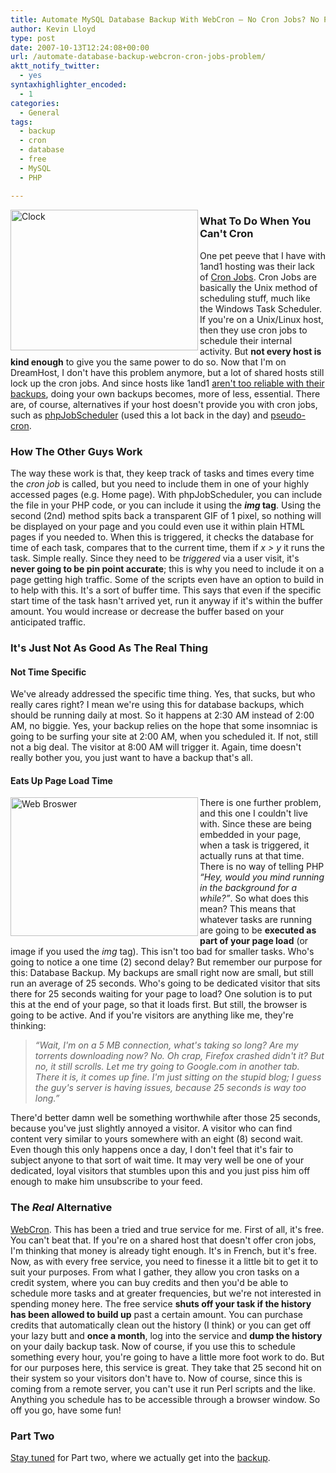 ```yaml
---
title: Automate MySQL Database Backup With WebCron – No Cron Jobs? No Problem – Part 1
author: Kevin Lloyd
type: post
date: 2007-10-13T12:24:08+00:00
url: /automate-database-backup-webcron-cron-jobs-problem/
aktt_notify_twitter:
  - yes
syntaxhighlighter_encoded:
  - 1
categories:
  - General
tags:
  - backup
  - cron
  - database
  - free
  - MySQL
  - PHP

---
```

<img src="/wp-content/uploads/clock.jpg" alt="Clock" class="imageframe" align="left" height="225" width="300" />

### What To Do When You Can't Cron

One pet peeve that I have with 1and1 hosting was their lack of [Cron Jobs][1]. Cron Jobs are basically the Unix method of scheduling stuff, much like the Windows Task Scheduler. If you're on a Unix/Linux host, then they use cron jobs to schedule their internal activity. But **not every host is kind enough** to give you the same power to do so. Now that I'm on DreamHost, I don't have this problem anymore, but a lot of shared hosts still lock up the cron jobs. And since hosts like 1and1 [aren't too reliable with their backups][2], doing your own backups becomes, more of less, essential. There are, of course, alternatives if your host doesn't provide you with cron jobs, such as [phpJobScheduler][3] (used this a lot back in the day) and [pseudo-cron][4].

### How The Other Guys Work

The way these work is that, they keep track of tasks and times every time the _cron job_ is called, but you need to include them in one of your highly accessed pages (e.g. Home page). With phpJobScheduler, you can include the file in your PHP code, or you can include it using the **_img_ tag**. Using the second (2nd) method spits back a transparent GIF of 1 pixel, so nothing will be displayed on your page and you could even use it within plain HTML pages if you needed to. When this is triggered, it checks the database for time of each task, compares that to the current time, them if _x > y_ it runs the task. Simple really. Since they need to be _triggered_ via a user visit, it's **never going to be pin point accurate**; this is why you need to include it on a page getting high traffic. Some of the scripts even have an option to build in to help with this. It's a sort of buffer time. This says that even if the specific start time of the task hasn't arrived yet, run it anyway if it's within the buffer amount. You would increase or decrease the buffer based on your anticipated traffic.<!--more-->

### It's Just Not As Good As The Real Thing

#### Not Time Specific

We've already addressed the specific time thing. Yes, that sucks, but who really cares right? I mean we're using this for database backups, which should be running daily at most. So it happens at 2:30 AM instead of 2:00 AM, no biggie. Yes, your backup relies on the hope that some insomniac is going to be surfing your site at 2:00 AM, when you scheduled it. If not, still not a big deal. The visitor at 8:00 AM will trigger it. Again, time doesn't really bother you, you just want to have a backup that's all.

#### Eats Up Page Load Time

<img src="/wp-content/uploads/web-browser.jpg" alt="Web Broswer" class="imageframe" align="left" height="222" width="300" />There is one further problem, and this one I couldn't live with. Since these are being embedded in your page, when a task is triggered, it actually runs at that time. There is no way of telling PHP _&#8220;Hey, would you mind running in the background for a while?&#8221;_. So what does this mean? This means that whatever tasks are running are going to be **executed as part of your page load** (or image if you used the _img_ tag). This isn't too bad for smaller tasks. Who's going to notice a one time (2) second delay? But remember our purpose for this: Database Backup. My backups are small right now are small, but still run an average of 25 seconds. Who's going to be dedicated visitor that sits there for 25 seconds waiting for your page to load? One solution is to put this at the end of your page, so that it loads first. But still, the browser is going to be active. And if you're visitors are anything like me, they're thinking:

> _&#8220;Wait, I'm on a 5 MB connection, what's taking so long? Are my torrents downloading now? No. Oh crap, Firefox crashed didn't it? But no, it still scrolls. Let me try going to Google.com in another tab. There it is, it comes up fine. I'm just sitting on the stupid blog; I guess the guy's server is having issues, because 25 seconds is way too long.&#8221;_

There'd better damn well be something worthwhile after those 25 seconds, because you've just slightly annoyed a visitor. A visitor who can find content very similar to yours somewhere with an eight (8) second wait. Even though this only happens once a day, I don't feel that it's fair to subject anyone to that sort of wait time. It may very well be one of your dedicated, loyal visitors that stumbles upon this and you just piss him off enough to make him unsubscribe to your feed.

### The _Real_ Alternative

[WebCron][5]. This has been a tried and true service for me. First of all, it's free. You can't beat that. If you're on a shared host that doesn't offer cron jobs, I'm thinking that money is already tight enough. It's in French, but it's free. Now, as with every free service, you need to finesse it a little bit to get it to suit your purposes. From what I gather, they allow you cron tasks on a credit system, where you can buy credits and then you'd be able to schedule more tasks and at greater frequencies, but we're not interested in spending money here. The free service **shuts off your task if the history has been allowed to build up** past a certain amount. You can purchase credits that automatically clean out the history (I think) or you can get off your lazy butt and **once a month**, log into the service and **dump the history** on your daily backup task. Now of course, if you use this to schedule something every hour, you're going to have a little more foot work to do. But for our purposes here, this service is great. They take that 25 second hit on their system so your visitors don't have to. Now of course, since this is coming from a remote server, you can't use it run Perl scripts and the like. Anything you schedule has to be accessible through a browser window. So off you go, have some fun!

### Part Two

[Stay tuned][6] for Part two, where we actually get into the [backup][7].

 [1]: http://en.wikipedia.org/wiki/Crontab
 [2]: http://www.lifeofbaz.com/technology/1and1-5-steps-to-getting-a-database-back-up-restored/
 [3]: http://www.dwalker.co.uk/phpjobscheduler/
 [4]: http://www.bitfolge.de/pseudocron-en.html
 [5]: http://webcron.org/index.php??=en
 [6]: https://webdevelopment2.com/
 [7]: http://www.dagondesign.com/articles/automatic-mysql-backup-script/
